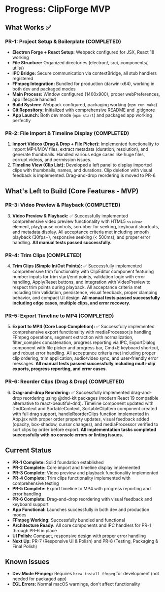 # Progress: ClipForge MVP

## What Works ✅

### PR-1: Project Setup & Boilerplate (COMPLETED)
*   **Electron Forge + React Setup:** Webpack configured for JSX, React 18 working
*   **File Structure:** Organized directories (electron/, src/, components/, utils/)
*   **IPC Bridge:** Secure communication via contextBridge, all stub handlers registered
*   **FFmpeg Integration:** Bundled for production (darwin-x64), working in both dev and packaged modes
*   **Main Process:** Window configured (1400x900), proper webPreferences, app lifecycle handled
*   **Build System:** Webpack configured, packaging working (`npm run make`)
*   **Git Repository:** Initialized with comprehensive README and .gitignore
*   **App Launch:** Both dev mode (`npm start`) and packaged app working perfectly

### PR-2: File Import & Timeline Display (COMPLETED)
1.  **Import Videos (Drag & Drop + File Picker):** Implemented functionality to import MP4/MOV files, extract metadata (duration, resolution), and generate thumbnails. Handled various edge cases like huge files, corrupt videos, and permission issues.
2.  **Timeline View (Clip List):** Developed a left panel to display imported clips with thumbnails, names, and durations. Clip deletion with visual feedback is implemented. Drag-and-drop reordering is moved to PR-6.

## What's Left to Build (Core Features - MVP)

### PR-3: Video Preview & Playback (COMPLETED)
3.  **Video Preview & Playback:** ✅ Successfully implemented comprehensive video preview functionality with HTML5 `<video>` element, play/pause controls, scrubber for seeking, keyboard shortcuts, and metadata display. All acceptance criteria met including smooth playback (30fps+), responsive seeking (< 500ms), and proper error handling. **All manual tests passed successfully.**

### PR-4: Trim Clips (COMPLETED)
4.  **Trim Clips (Simple In/Out Points):** ✅ Successfully implemented comprehensive trim functionality with ClipEditor component featuring number inputs for trim start/end points, validation logic with error handling, Apply/Reset buttons, and integration with VideoPreview to respect trim points during playback. All acceptance criteria met including trim validation, persistence, visual feedback, proper clamping behavior, and compact UI design. **All manual tests passed successfully including edge cases, multiple clips, and error recovery.**

### PR-5: Export Timeline to MP4 (COMPLETED)
5.  **Export to MP4 (Core Loop Completion):** ✅ Successfully implemented comprehensive export functionality with mediaProcessor.js handling FFmpeg operations, segment extraction with normalization, filter_complex concatenation, progress reporting via IPC, ExportDialog component with file picker and progress bar, Cmd+E keyboard shortcut, and robust error handling. All acceptance criteria met including proper clip ordering, trim application, audio/video sync, and user-friendly error messages. **All manual tests passed successfully including multi-clip exports, progress reporting, and error cases.**

### PR-6: Reorder Clips (Drag & Drop) (COMPLETED)
6.  **Drag-and-drop Reordering:** ✅ Successfully implemented drag-and-drop reordering using @dnd-kit packages (modern React 19 compatible alternative to react-beautiful-dnd). Timeline component updated with DndContext and SortableContext, SortableClipItem component created with full drag support, handleReorderClips function implemented in App.jsx with proper order property updates, visual feedback added (opacity, box-shadow, cursor changes), and mediaProcessor verified to sort clips by order before export. **All implementation tasks completed successfully with no console errors or linting issues.**

## Current Status

*   **PR-1 Complete:** Solid foundation established
*   **PR-2 Complete:** Core import and timeline display implemented
*   **PR-3 Complete:** Video preview and playback functionality implemented
*   **PR-4 Complete:** Trim clips functionality implemented with comprehensive testing
*   **PR-5 Complete:** Export timeline to MP4 with progress reporting and error handling
*   **PR-6 Complete:** Drag-and-drop reordering with visual feedback and keyboard support
*   **App Functional:** Launches successfully in both dev and production modes
*   **FFmpeg Working:** Successfully bundled and functional
*   **Architecture Ready:** All core components and IPC handlers for PR-1 through PR-6 in place
*   **UI Polish:** Compact, responsive design with proper error handling
*   **Next Up:** PR-7 (Responsive UI & Polish) and PR-8 (Testing, Packaging & Final Polish)

## Known Issues

*   **Dev Mode FFmpeg:** Requires `brew install ffmpeg` for development (not needed for packaged app)
*   **EGL Errors:** Normal macOS warnings, don't affect functionality
